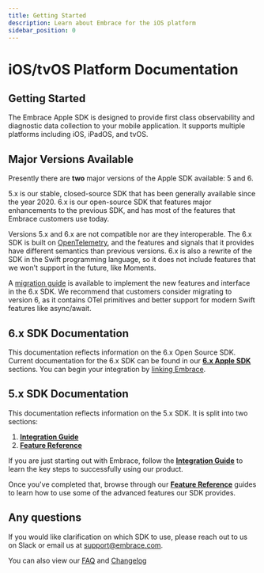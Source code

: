 ```yaml
---
title: Getting Started
description: Learn about Embrace for the iOS platform
sidebar_position: 0
---
```


# iOS/tvOS Platform Documentation

## Getting Started

The Embrace Apple SDK is designed to provide first class observability and diagnostic data collection to your mobile application. It supports multiple platforms including iOS, iPadOS, and tvOS.

## Major Versions Available

Presently there are __two__ major versions of the Apple SDK available: 5 and 6. 

5.x is our stable, closed-source SDK that has been generally available since the year 2020. 6.x is our open-source SDK that features major enhancements to the previous SDK, and has most of the features that Embrace customers use today.

Versions 5.x and 6.x are not compatible nor are they interoperable. The 6.x SDK is built on [OpenTelemetry](https://opentelemetry.io), and the features and signals that it provides have different semantics than previous versions. 6.x is also a rewrite of the SDK in the Swift programming language, so it does not include features that we won't support in the future, like Moments. 

A [migration guide](/docs/ios/open-source/upgrade-guide.md) is available to implement the new features and interface in the 6.x SDK. We recommend that customers consider migrating to version 6, as it contains OTel primitives and better support for modern Swift features like async/await.

## 6.x SDK Documentation

This documentation reflects information on the 6.x Open Source SDK. Current documentation for the 6.x SDK can be found in our [**6.x Apple SDK**](/ios/open-source) sections. You can begin your integration by [linking Embrace](/docs//ios/open-source/linking-embrace.md).

## 5.x SDK Documentation

This documentation reflects information on the 5.x SDK. It is split into two sections:

1. [**Integration Guide**](./5x/integration/)
2. [**Feature Reference**](./5x/features/)

If you are just starting out with Embrace, follow the [**Integration Guide**](./5x/integration/) to learn the key steps to successfully using our product.

Once you've completed that, browse through our [**Feature Reference**](./5x/features/) guides to learn how to use some of the advanced features our SDK provides.

## Any questions

If you would like clarification on which SDK to use, please reach out to us on Slack or email us at [support@embrace.com](mailto:support@embrace.com).

You can also view our [FAQ](/ios/faq/) and [Changelog](/ios/changelog/)
